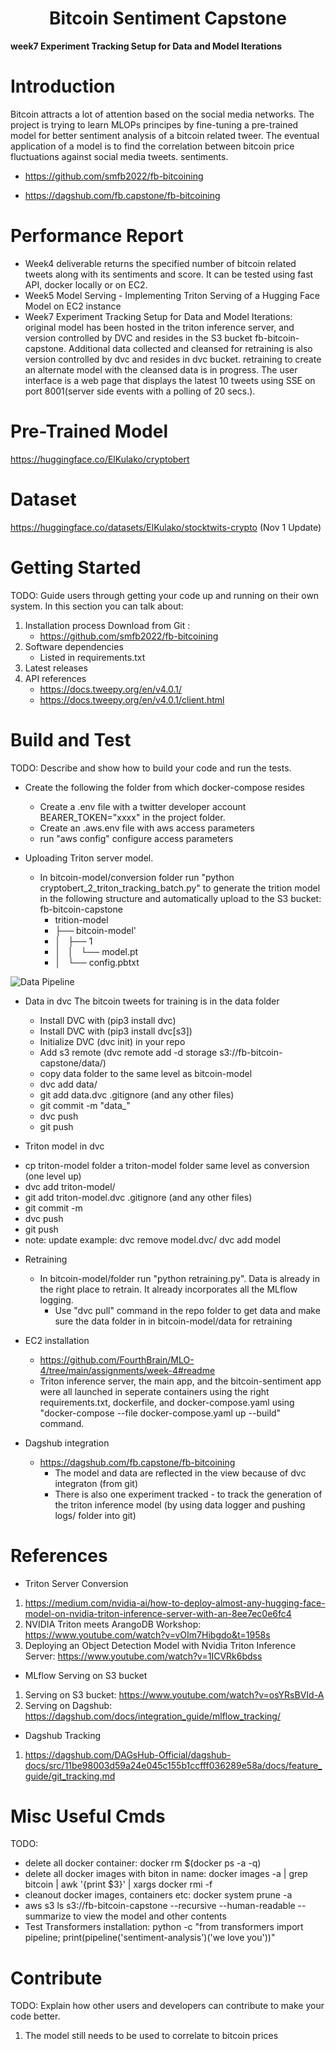 
<h1 align="center" id="heading">Bitcoin Sentiment Capstone</h1>

<b>week7 Experiment Tracking Setup for Data and Model Iterations</em></b>

# Introduction
Bitcoin attracts a lot of attention based on the social media networks.  The project is trying to learn MLOPs principes by fine-tuning a pre-trained model for better sentiment analysis of a bitcoin related tweer.  The eventual application of a model is to find the correlation between bitcoin price fluctuations against social media tweets.
sentiments.

* https://github.com/smfb2022/fb-bitcoining

* https://dagshub.com/fb.capstone/fb-bitcoining

# Performance Report
- Week4 deliverable returns the specified number of bitcoin related tweets along with its sentiments and score.  It can be tested using fast API, docker locally or on EC2. 
- Week5 Model Serving - Implementing Triton Serving of a Hugging Face Model on EC2 instance
- Week7 Experiment Tracking Setup for Data and Model Iterations: original model has been hosted in the triton inference server, and version controlled by DVC and resides in the S3 bucket fb-bitcoin-capstone.  Additional data collected and cleansed for retraining is also version controlled by dvc and resides in dvc bucket.  retraining to create an alternate model with the cleansed data is in progress.  The user interface is a web page that displays the latest 10 tweets using SSE on port 8001(server side events with a polling of 20 secs.).  

# Pre-Trained Model
https://huggingface.co/ElKulako/cryptobert

# Dataset
https://huggingface.co/datasets/ElKulako/stocktwits-crypto (Nov 1 Update)


# Getting Started
TODO: Guide users through getting your code up and running on their own system. In this section you can talk about:
1.	Installation process
    Download from Git : 
    - https://github.com/smfb2022/fb-bitcoining
2.	Software dependencies
    - Listed in requirements.txt
3.	Latest releases
4.	API references
    - https://docs.tweepy.org/en/v4.0.1/
    - https://docs.tweepy.org/en/v4.0.1/client.html


# Build and Test
TODO: Describe and show how to build your code and run the tests.
- Create the following the folder from which docker-compose resides
    * Create a .env file with a twitter developer account BEARER_TOKEN="xxxx" in the project folder.
    * Create an .aws.env file with aws access parameters
    * run "aws config" configure access parameters

- Uploading Triton server model.
    * In bitcoin-model/conversion folder run "python cryptobert_2_triton_tracking_batch.py" to generate the trition model in the following structure and automatically upload to the S3 bucket: fb-bitcoin-capstone
        *  trition-model
        *  ├── bitcoin-model'
        *  │   ├── 1
        *  │   │   └── model.pt
        *  │   └── config.pbtxt


![Data Pipeline](./pictures/DataPipeline.png)


- Data in dvc 
    The bitcoin tweets for training is in the data folder
    * Install DVC with (pip3 install dvc)
    * Install DVC with (pip3 install dvc[s3])
    * Initialize DVC (dvc init) in your repo
    * Add s3 remote (dvc remote add -d storage s3://fb-bitcoin-capstone/data/)
    * copy data folder to the same level as bitcoin-model
    * dvc add data/
    * git add data.dvc .gitignore (and any other files)
    * git commit -m "data_<version>"
    * dvc push
    * git push

- Triton model in dvc
* cp triton-model folder a triton-model folder same level as conversion (one level up) 
* dvc add triton-model/
* git add triton-model.dvc .gitignore (and any other files)
* git commit -m <xxx>
* dvc push
* git push
* note: update example: dvc remove model.dvc/ dvc add model


- Retraining 
    * In bitcoin-model/folder run "python retraining.py".  Data is already in the right place to retrain.  It already incorporates all the MLflow logging.
      - Use "dvc pull" command in the repo folder to get data and make sure the data folder in in bitcoin-model/data for retraining

- EC2 installation
    * https://github.com/FourthBrain/MLO-4/tree/main/assignments/week-4#readme 
    * Triton inference server, the main app, and the bitcoin-sentiment app were all launched in seperate containers using the right requirements.txt, dockerfile, and docker-compose.yaml
     using "docker-compose --file docker-compose.yaml up --build" command. 

- Dagshub integration
    * https://dagshub.com/fb.capstone/fb-bitcoining
        * The model and data are reflected in the view because of dvc integraton (from git)
        * There is also one experiment tracked - to track the generation of the triton inference model (by using data logger and pushing logs/ folder into git)

# References
* Triton Server Conversion
1. https://medium.com/nvidia-ai/how-to-deploy-almost-any-hugging-face-model-on-nvidia-triton-inference-server-with-an-8ee7ec0e6fc4
2. NVIDIA Triton meets ArangoDB Workshop: https://www.youtube.com/watch?v=vOIm7Hibgdo&t=1958s
3. Deploying an Object Detection Model with Nvidia Triton Inference Server: https://www.youtube.com/watch?v=1ICVRk6bdss

* MLflow Serving on S3 bucket
1. Serving on S3 bucket: https://www.youtube.com/watch?v=osYRsBVId-A
2. Serving on Dagshub: https://dagshub.com/docs/integration_guide/mlflow_tracking/

* Dagshub Tracking
1. https://dagshub.com/DAGsHub-Official/dagshub-docs/src/11be98003d59a24e045c155b1ccfff036289e58a/docs/feature_guide/git_tracking.md


# Misc Useful Cmds
TODO:
* delete all docker container: docker rm $(docker ps -a -q)
* delete all docker images with biton in name: docker images -a | grep bitcoin | awk '{print $3}' | xargs docker rmi -f
* cleanout docker images, containers etc: docker system prune -a
* aws s3 ls s3://fb-bitcoin-capstone --recursive --human-readable --summarize to view the model and other contents
* Test Transformers installation:
    python -c "from transformers import pipeline; print(pipeline('sentiment-analysis')('we love you'))"

# Contribute
TODO: Explain how other users and developers can contribute to make your code better.
1. The model still needs to be used to correlate to bitcoin prices

